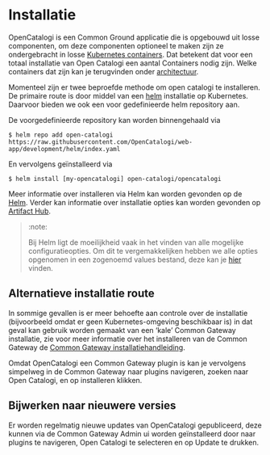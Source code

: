 # Installatie

OpenCatalogi is een Common Ground applicatie die is opgebouwd uit losse componenten, om deze componenten optioneel te maken zijn ze ondergebracht in losse [Kubernetes containers](https://kubernetes.io/docs/concepts/containers/). Dat betekent dat voor een totaal installatie van Open Catalogi een aantal Containers nodig zijn. Welke containers dat zijn kan je terugvinden onder [architectuur]().

Momenteel zijn er twee beproefde methode om open catalogi te installeren. De primaire route is door middel van een [helm](https://helm.sh/) installatie op Kubernetes. Daarvoor bieden we ook een voor gedefinieerde helm repository aan.

De voorgedefinieerde repository kan worden binnengehaald via

```cli
$ helm repo add open-catalogi https://raw.githubusercontent.com/OpenCatalogi/web-app/development/helm/index.yaml
```

En vervolgens geïnstalleerd via

```cli
$ helm install [my-opencatalogi] open-catalogi/opencatalogi 
```

Meer informatie over installeren via Helm kan worden gevonden op de  [Helm](https://helm.sh/). Verder kan informatie over installatie opties kan worden gevonden op [Artifact Hub](https://artifacthub.io/packages/helm/opencatalogi/opencatalogi?modal=values).

> :note:
>
> Bij Helm ligt de moeilijkheid vaak in het vinden van alle mogelijke configuratieopties. Om dit te vergemakkelijken hebben we alle opties opgenomen in een zogenoemd values bestand, deze kan je [hier](https://artifacthub.io/packages/helm/opencatalogi/opencatalogi?modal=values) vinden.

## Alternatieve installatie route

In sommige gevallen is er meer behoefte aan controle over de installatie (bijvoorbeeld omdat er geen Kubernetes-omgeving beschikbaar is) in dat geval kan gebruik worden gemaakt van een ‘kale’ Common Gateway installatie, zie voor meer informatie over het installeren van de Common Gateway de [Common Gateway installatiehandleiding](https://github.com/ConductionNL/commonground-gateway).

Omdat OpenCatalogi een Common Gateway plugin is kan je vervolgens simpelweg in de Common Gateway naar plugins navigeren, zoeken naar Open Catalogi, en op installeren klikken.

## Bijwerken naar nieuwere versies

Er worden regelmatig nieuwe updates van OpenCatalogi gepubliceerd, deze kunnen via de Common Gateway Admin ui worden geïnstalleerd door naar plugins te navigeren, Open Catalogi te selecteren en op Update te drukken.
